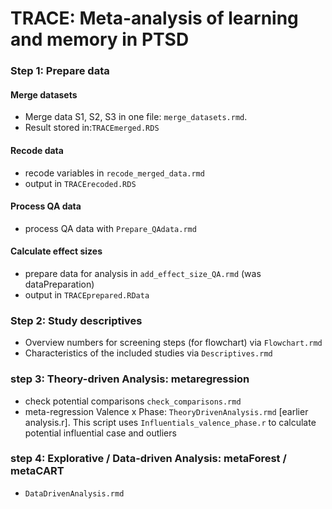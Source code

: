 # TRACE: Meta-analysis of learning and memory in PTSD

### Step 1: Prepare data

#### Merge datasets
- Merge data S1, S2, S3 in one file: `merge_datasets.rmd`. 
- Result stored in:`TRACEmerged.RDS`
  
#### Recode data
- recode variables in `recode_merged_data.rmd` 
- output in `TRACErecoded.RDS`

#### Process QA data
- process QA data with `Prepare_QAdata.rmd`

#### Calculate effect sizes
- prepare data for analysis in `add_effect_size_QA.rmd` (was dataPreparation) 
- output in `TRACEprepared.RData` 

### Step 2: Study descriptives
- Overview numbers for screening steps (for flowchart) via `Flowchart.rmd`
- Characteristics of the included studies via `Descriptives.rmd`

### step 3: Theory-driven Analysis: metaregression

- check potential comparisons `check_comparisons.rmd`
- meta-regression Valence x Phase: `TheoryDrivenAnalysis.rmd` [earlier analysis.r]. This script uses
`Influentials_valence_phase.r` to calculate potential influential case and outliers

### step 4: Explorative / Data-driven Analysis: metaForest / metaCART
- `DataDrivenAnalysis.rmd`